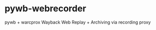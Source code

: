 pywb-webrecorder
================

pywb + warcprox Wayback Web Replay + Archiving via recording proxy
